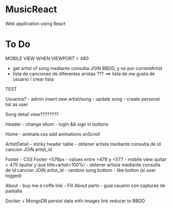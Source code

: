 # MusicReact
Web application using React
# To Do
MOBILE VIEW WHEN VIEWPORT < 480

- get artist of song mediante consulta JOIN BBDD, y no por currentArtist
- lista de canciones de diferentes aristas ??? ==> lista de me gusta de usuario / crear lista

TEST

Usuarios?
    - admin insert new artist/song
    - update song
    - create personal list as user

Song detail view????????

Header
    - change idiom
    - logIn && sign in buttons

Home 
    - animate.css add animations onScroll 
    
ArtistDetail
    - sticky header table
    - obtener artista mediante consulta de id cancion JOIN artist_id
    
Footer
    - CSS Footer <576px
    - values entre >478 y <577
    - mobile view quitar < 479 (quitar y que tilte+artist=100%)
    - obtener artista mediante consulta de id cancion JOIN artist_id
    - random song buttom
    - like button (si user logged)

About
    - buy me a coffe link
    - Fill About parts
    - guia usuario con capturas de pantalla



Docker + MongoDB 
    persist data with images
    link reducer to BBDD


